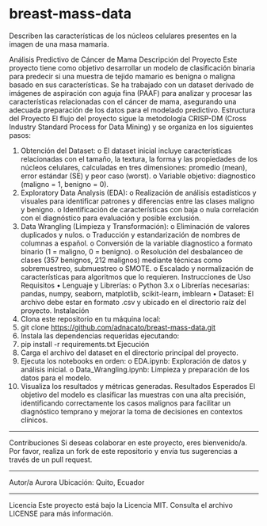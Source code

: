 # breast-mass-data
Describen las características de los núcleos celulares presentes en la imagen de una masa mamaria.

Análisis Predictivo de Cáncer de Mama
Descripción del Proyecto
Este proyecto tiene como objetivo desarrollar un modelo de clasificación binaria para predecir si una muestra de tejido mamario es benigna o maligna basado en sus características. Se ha trabajado con un dataset derivado de imágenes de aspiración con aguja fina (PAAF) para analizar y procesar las características relacionadas con el cáncer de mama, asegurando una adecuada preparación de los datos para el modelado predictivo.
Estructura del Proyecto
El flujo del proyecto sigue la metodología CRISP-DM (Cross Industry Standard Process for Data Mining) y se organiza en los siguientes pasos:
1.	Obtención del Dataset:
o	El dataset inicial incluye características relacionadas con el tamaño, la textura, la forma y las propiedades de los núcleos celulares, calculadas en tres dimensiones: promedio (mean), error estándar (SE) y peor caso (worst).
o	Variable objetivo: diagnostico (maligno = 1, benigno = 0).
2.	Exploratory Data Analysis (EDA):
o	Realización de análisis estadísticos y visuales para identificar patrones y diferencias entre las clases maligno y benigno.
o	Identificación de características con baja o nula correlación con el diagnóstico para evaluación y posible exclusión.
3.	Data Wrangling (Limpieza y Transformación):
o	Eliminación de valores duplicados y nulos.
o	Traducción y estandarización de nombres de columnas a español.
o	Conversión de la variable diagnostico a formato binario (1 = maligno, 0 = benigno).
o	Resolución del desbalanceo de clases (357 benignos, 212 malignos) mediante técnicas como sobremuestreo, submuestreo o SMOTE.
o	Escalado y normalización de características para algoritmos que lo requieren.
Instrucciones de Uso
Requisitos
•	Lenguaje y Librerías: 
o	Python 3.x
o	Librerías necesarias: pandas, numpy, seaborn, matplotlib, scikit-learn, imblearn
•	Dataset: El archivo debe estar en formato .csv y ubicado en el directorio raíz del proyecto.
Instalación
1.	Clona este repositorio en tu máquina local: 
2.	git clone https://github.com/adnacato/breast-mass-data.git
3.	Instala las dependencias requeridas ejecutando: 
4.	pip install -r requirements.txt
Ejecución
1.	Carga el archivo del dataset en el directorio principal del proyecto.
2.	Ejecuta los notebooks en orden: 
o	EDA.ipynb: Exploración de datos y análisis inicial.
o	Data_Wrangling.ipynb: Limpieza y preparación de los datos para el modelo.
3.	Visualiza los resultados y métricas generadas.
Resultados Esperados
El objetivo del modelo es clasificar las muestras con una alta precisión, identificando correctamente los casos malignos para facilitar un diagnóstico temprano y mejorar la toma de decisiones en contextos clínicos.
________________________________________
Contribuciones
Si deseas colaborar en este proyecto, eres bienvenido/a. Por favor, realiza un fork de este repositorio y envía tus sugerencias a través de un pull request.
________________________________________
Autor/a
Aurora
Ubicación: Quito, Ecuador
________________________________________
Licencia
Este proyecto está bajo la Licencia MIT. Consulta el archivo LICENSE para más información.

